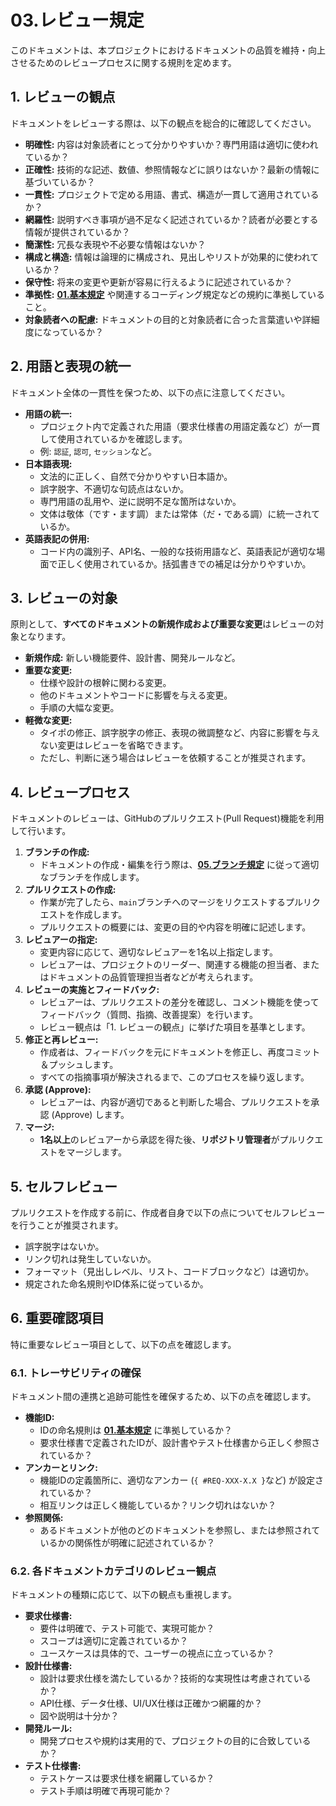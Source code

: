 # 03.レビュー規定

このドキュメントは、本プロジェクトにおけるドキュメントの品質を維持・向上させるためのレビュープロセスに関する規則を定めます。

## 1. レビューの観点

ドキュメントをレビューする際は、以下の観点を総合的に確認してください。

- **明確性:**
  内容は対象読者にとって分かりやすいか？専門用語は適切に使われているか？
- **正確性:**
  技術的な記述、数値、参照情報などに誤りはないか？最新の情報に基づいているか？
- **一貫性:** プロジェクトで定める用語、書式、構造が一貫して適用されているか？
- **網羅性:**
  説明すべき事項が過不足なく記述されているか？読者が必要とする情報が提供されているか？
- **簡潔性:** 冗長な表現や不必要な情報はないか？
- **構成と構造:**
  情報は論理的に構成され、見出しやリストが効果的に使われているか？
- **保守性:** 将来の変更や更新が容易に行えるように記述されているか？
- **準拠性:** **[01.基本規定](./01_基本規定.md)**
  や関連するコーディング規定などの規約に準拠していること。
- **対象読者への配慮:**
  ドキュメントの目的と対象読者に合った言葉遣いや詳細度になっているか？

## 2. 用語と表現の統一

ドキュメント全体の一貫性を保つため、以下の点に注意してください。

- **用語の統一:**
    - プロジェクト内で定義された用語（要求仕様書の用語定義など）が一貫して使用されているかを確認します。
    - 例: `認証`, `認可`, `セッション`など。
- **日本語表現:**
    - 文法的に正しく、自然で分かりやすい日本語か。
    - 誤字脱字、不適切な句読点はないか。
    - 専門用語の乱用や、逆に説明不足な箇所はないか。
    - 文体は敬体（です・ます調）または常体（だ・である調）に統一されているか。
- **英語表記の併用:**
    - コード内の識別子、API名、一般的な技術用語など、英語表記が適切な場面で正しく使用されているか。括弧書きでの補足は分かりやすいか。

## 3. レビューの対象

原則として、**すべてのドキュメントの新規作成および重要な変更**はレビューの対象となります。

- **新規作成:** 新しい機能要件、設計書、開発ルールなど。
- **重要な変更:**
    - 仕様や設計の根幹に関わる変更。
    - 他のドキュメントやコードに影響を与える変更。
    - 手順の大幅な変更。
- **軽微な変更:**
    - タイポの修正、誤字脱字の修正、表現の微調整など、内容に影響を与えない変更はレビューを省略できます。
    - ただし、判断に迷う場合はレビューを依頼することが推奨されます。

## 4. レビュープロセス

ドキュメントのレビューは、GitHubのプルリクエスト(Pull
Request)機能を利用して行います。

1. **ブランチの作成:**
    - ドキュメントの作成・編集を行う際は、**[05.ブランチ規定](../02_プロジェクト規定/05_ブランチ規定.md)**
      に従って適切なブランチを作成します。
2. **プルリクエストの作成:**
    - 作業が完了したら、`main`ブランチへのマージをリクエストするプルリクエストを作成します。
    - プルリクエストの概要には、変更の目的や内容を明確に記述します。
3. **レビュアーの指定:**
    - 変更内容に応じて、適切なレビュアーを1名以上指定します。
    - レビュアーは、プロジェクトのリーダー、関連する機能の担当者、またはドキュメントの品質管理担当者などが考えられます。
4. **レビューの実施とフィードバック:**
    - レビュアーは、プルリクエストの差分を確認し、コメント機能を使ってフィードバック（質問、指摘、改善提案）を行います。
    - レビュー観点は「1. レビューの観点」に挙げた項目を基準とします。
5. **修正と再レビュー:**
    - 作成者は、フィードバックを元にドキュメントを修正し、再度コミット＆プッシュします。
    - すべての指摘事項が解決されるまで、このプロセスを繰り返します。
6. **承認 (Approve):**
    - レビュアーは、内容が適切であると判断した場合、プルリクエストを承認 (Approve) します。
7. **マージ:**
    - **1名以上**のレビュアーから承認を得た後、**リポジトリ管理者**がプルリクエストをマージします。

## 5. セルフレビュー

プルリクエストを作成する前に、作成者自身で以下の点についてセルフレビューを行うことが推奨されます。

- 誤字脱字はないか。
- リンク切れは発生していないか。
- フォーマット（見出しレベル、リスト、コードブロックなど）は適切か。
- 規定された命名規則やID体系に従っているか。

## 6. 重要確認項目

特に重要なレビュー項目として、以下の点を確認します。

### 6.1. トレーサビリティの確保

ドキュメント間の連携と追跡可能性を確保するため、以下の点を確認します。

- **機能ID:**
    - IDの命名規則は **[01.基本規定](./01_基本規定.md)** に準拠しているか？
    - 要求仕様書で定義されたIDが、設計書やテスト仕様書から正しく参照されているか？
- **アンカーとリンク:**
    - 機能IDの定義箇所に、適切なアンカー (`{ #REQ-XXX-X.X }`など) が設定されているか？
    - 相互リンクは正しく機能しているか？リンク切れはないか？
- **参照関係:**
    - あるドキュメントが他のどのドキュメントを参照し、または参照されているかの関係性が明確に記述されているか？

### 6.2. 各ドキュメントカテゴリのレビュー観点

ドキュメントの種類に応じて、以下の観点も重視します。

- **要求仕様書:**
    - 要件は明確で、テスト可能で、実現可能か？
    - スコープは適切に定義されているか？
    - ユースケースは具体的で、ユーザーの視点に立っているか？
- **設計仕様書:**
    - 設計は要求仕様を満たしているか？技術的な実現性は考慮されているか？
    - API仕様、データ仕様、UI/UX仕様は正確かつ網羅的か？
    - 図や説明は十分か？
- **開発ルール:**
    - 開発プロセスや規約は実用的で、プロジェクトの目的に合致しているか？
- **テスト仕様書:**
    - テストケースは要求仕様を網羅しているか？
    - テスト手順は明確で再現可能か？
